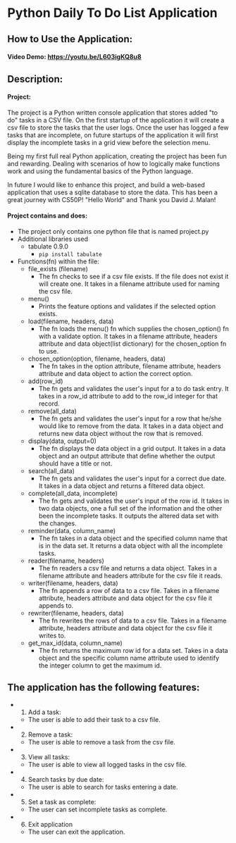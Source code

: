 # Python Daily To Do List Application
## How to Use the Application:
#### Video Demo: https://youtu.be/L603igKQ8u8
## Description:
#### Project:
The project is a Python written console application that stores added "to do" tasks in a CSV file. On the first startup of the application it will create a csv file to store the tasks that the user logs. Once the user has logged a few tasks that are incomplete, on future startups of the application it will first display the incomplete tasks in a grid view before the selection menu.

Being my first full real Python application, creating the project has been fun and rewarding. Dealing with scenarios of how to logically make functions work and using the fundamental basics of the Python language.

In future I would like to enhance this project, and build a web-based application that uses a sqlite database to store the data. This has been a great journey with CS50P! "Hello World" and Thank you David J. Malan!

#### Project contains and does:
* The project only contains one python file that is named project.py
* Additional libraries used
  * tabulate 0.9.0
    * `pip install tabulate`
* Functions(fn) within the file:
  *  file_exists (filename)
     *  The fn checks to see if a csv file exists. If the file does not exist it will create one. It takes in a filename attribute used for naming the csv file.
  *  menu()
     *  Prints the feature options and validates if the selected option exists.
  *  load(filename, headers, data)
     *  The fn loads the menu() fn which supplies the chosen_option() fn with a validate option. It takes in a filename attribute, headers attribute and data object(list dictionary) for the chosen_option fn to use.
  *  chosen_option(option, filename, headers, data)
     *  The fn takes in the option attribute, filename attribute, headers attribute and data object to action the correct option.
  *  add(row_id)
     *  The fn gets and validates the user's input for a to do task entry. It takes in a row_id attribute to add to the row_id integer for that record.
  *  remove(all_data)
     *  The fn gets and validates the user's input for a row that he/she would like to remove from the data. It takes in a data object and returns new data object without the row that is removed.
  *  display(data, output=0)
     *  The fn displays the data object in a grid output. It takes in a data object and an output attribute that define whether the output should have a title or not.
  *  search(all_data)
     *  The fn gets and validates the user's input for a correct due date. It takes in a data object and returns a filtered data object.
  *  complete(all_data, incomplete)
     *  The fn gets and validates the user's input of the row id. It takes in two data objects, one a full set of the information and the other been the incomplete tasks. It outputs the altered data set with the changes.
  *  reminder(data, column_name)
     *  The fn takes in a data object and the specified column name that is in the data set. It returns a data object with all the incomplete tasks.
  *  reader(filename, headers)
     *  The fn readers a csv file and returns a data object. Takes in a filename attribute and headers attribute for the csv file it reads.
  *  writer(filename, headers, data)
     *  The fn appends a row of data to a csv file. Takes in a filename attribute, headers attribute and data object for the csv file it appends to.
  *  rewriter(filename, headers, data)
     *  The fn rewrites the rows of data to a csv file. Takes in a filename attribute, headers attribute and data object for the csv file it writes to.
  *  get_max_id(data, column_name)
     *  The fn returns the maximum row id for a data set. Takes in a data object and the specific column name attribute used to identify the integer column to get the maximum id.

## The application has the following features:
* 1) Add a task:
  * The user is able to add their task to a csv file.
* 2) Remove a task:
  * The user is able to remove a task from the csv file.
* 3) View all tasks:
  * The user is able to view all logged tasks in the csv file.
* 4) Search tasks by due date:
  * The user is able to search for tasks entering a date.
* 5) Set a task as complete:
  * The user can set incomplete tasks as complete.
* 6) Exit application
  * The user can exit the application.

